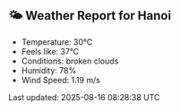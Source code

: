 <!-- WEATHER-START -->
## 🌤 Weather Report for Hanoi

- Temperature: 30°C
- Feels like: 37°C
- Conditions: broken clouds
- Humidity: 78%
- Wind Speed: 1.19 m/s

Last updated: 2025-08-16 08:28:38 UTC
<!-- WEATHER-END -->
